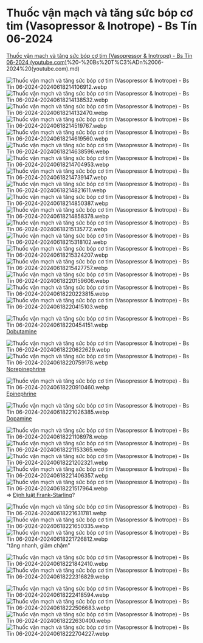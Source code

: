 # Thuốc vận mạch và tăng sức bóp cơ tim (Vasopressor & Inotrope) - Bs Tín 06-2024  
[Thuốc vận mạch và tăng sức bóp cơ tim (Vasopressor & Inotrope) - Bs Tín 06-2024 (youtube.com)](Vasopressor%20&%20Inotrope)%20-%20Bs%20T%C3%ADn%2006-2024%20(youtube.com).md)  
  
![Thuốc vận mạch và tăng sức bóp cơ tim (Vasopressor & Inotrope) - Bs Tín 06-2024-20240618214106912.webp](./200%20FILES/201%20Image/Thu%E1%BB%91c%20v%E1%BA%ADn%20m%E1%BA%A1ch%20v%C3%A0%20t%C4%83ng%20s%E1%BB%A9c%20b%C3%B3p%20c%C6%A1%20tim%20(Vasopressor%20&%20Inotrope)%20-%20Bs%20T%C3%ADn%2006-2024-20240618214106912.webp)  
![Thuốc vận mạch và tăng sức bóp cơ tim (Vasopressor & Inotrope) - Bs Tín 06-2024-20240618214138532.webp](./200%20FILES/201%20Image/Thu%E1%BB%91c%20v%E1%BA%ADn%20m%E1%BA%A1ch%20v%C3%A0%20t%C4%83ng%20s%E1%BB%A9c%20b%C3%B3p%20c%C6%A1%20tim%20(Vasopressor%20&%20Inotrope)%20-%20Bs%20T%C3%ADn%2006-2024-20240618214138532.webp)  
![Thuốc vận mạch và tăng sức bóp cơ tim (Vasopressor & Inotrope) - Bs Tín 06-2024-20240618214132470.webp](./200%20FILES/201%20Image/Thu%E1%BB%91c%20v%E1%BA%ADn%20m%E1%BA%A1ch%20v%C3%A0%20t%C4%83ng%20s%E1%BB%A9c%20b%C3%B3p%20c%C6%A1%20tim%20(Vasopressor%20&%20Inotrope)%20-%20Bs%20T%C3%ADn%2006-2024-20240618214132470.webp)  
![Thuốc vận mạch và tăng sức bóp cơ tim (Vasopressor & Inotrope) - Bs Tín 06-2024-20240618214519767.webp](./200%20FILES/201%20Image/Thu%E1%BB%91c%20v%E1%BA%ADn%20m%E1%BA%A1ch%20v%C3%A0%20t%C4%83ng%20s%E1%BB%A9c%20b%C3%B3p%20c%C6%A1%20tim%20(Vasopressor%20&%20Inotrope)%20-%20Bs%20T%C3%ADn%2006-2024-20240618214519767.webp)  
![Thuốc vận mạch và tăng sức bóp cơ tim (Vasopressor & Inotrope) - Bs Tín 06-2024-20240618214619560.webp](./200%20FILES/201%20Image/Thu%E1%BB%91c%20v%E1%BA%ADn%20m%E1%BA%A1ch%20v%C3%A0%20t%C4%83ng%20s%E1%BB%A9c%20b%C3%B3p%20c%C6%A1%20tim%20(Vasopressor%20&%20Inotrope)%20-%20Bs%20T%C3%ADn%2006-2024-20240618214619560.webp)  
![Thuốc vận mạch và tăng sức bóp cơ tim (Vasopressor & Inotrope) - Bs Tín 06-2024-20240618214638596.webp](./200%20FILES/201%20Image/Thu%E1%BB%91c%20v%E1%BA%ADn%20m%E1%BA%A1ch%20v%C3%A0%20t%C4%83ng%20s%E1%BB%A9c%20b%C3%B3p%20c%C6%A1%20tim%20(Vasopressor%20&%20Inotrope)%20-%20Bs%20T%C3%ADn%2006-2024-20240618214638596.webp)  
![Thuốc vận mạch và tăng sức bóp cơ tim (Vasopressor & Inotrope) - Bs Tín 06-2024-20240618214704953.webp](./200%20FILES/201%20Image/Thu%E1%BB%91c%20v%E1%BA%ADn%20m%E1%BA%A1ch%20v%C3%A0%20t%C4%83ng%20s%E1%BB%A9c%20b%C3%B3p%20c%C6%A1%20tim%20(Vasopressor%20&%20Inotrope)%20-%20Bs%20T%C3%ADn%2006-2024-20240618214704953.webp)  
![Thuốc vận mạch và tăng sức bóp cơ tim (Vasopressor & Inotrope) - Bs Tín 06-2024-20240618214739147.webp](./200%20FILES/201%20Image/Thu%E1%BB%91c%20v%E1%BA%ADn%20m%E1%BA%A1ch%20v%C3%A0%20t%C4%83ng%20s%E1%BB%A9c%20b%C3%B3p%20c%C6%A1%20tim%20(Vasopressor%20&%20Inotrope)%20-%20Bs%20T%C3%ADn%2006-2024-20240618214739147.webp)  
![Thuốc vận mạch và tăng sức bóp cơ tim (Vasopressor & Inotrope) - Bs Tín 06-2024-20240618214821611.webp](./200%20FILES/201%20Image/Thu%E1%BB%91c%20v%E1%BA%ADn%20m%E1%BA%A1ch%20v%C3%A0%20t%C4%83ng%20s%E1%BB%A9c%20b%C3%B3p%20c%C6%A1%20tim%20(Vasopressor%20&%20Inotrope)%20-%20Bs%20T%C3%ADn%2006-2024-20240618214821611.webp)  
![Thuốc vận mạch và tăng sức bóp cơ tim (Vasopressor & Inotrope) - Bs Tín 06-2024-20240618214850387.webp](./200%20FILES/201%20Image/Thu%E1%BB%91c%20v%E1%BA%ADn%20m%E1%BA%A1ch%20v%C3%A0%20t%C4%83ng%20s%E1%BB%A9c%20b%C3%B3p%20c%C6%A1%20tim%20(Vasopressor%20&%20Inotrope)%20-%20Bs%20T%C3%ADn%2006-2024-20240618214850387.webp)  
![Thuốc vận mạch và tăng sức bóp cơ tim (Vasopressor & Inotrope) - Bs Tín 06-2024-20240618214858378.webp](./200%20FILES/201%20Image/Thu%E1%BB%91c%20v%E1%BA%ADn%20m%E1%BA%A1ch%20v%C3%A0%20t%C4%83ng%20s%E1%BB%A9c%20b%C3%B3p%20c%C6%A1%20tim%20(Vasopressor%20&%20Inotrope)%20-%20Bs%20T%C3%ADn%2006-2024-20240618214858378.webp)  
![Thuốc vận mạch và tăng sức bóp cơ tim (Vasopressor & Inotrope) - Bs Tín 06-2024-20240618215135772.webp](./200%20FILES/201%20Image/Thu%E1%BB%91c%20v%E1%BA%ADn%20m%E1%BA%A1ch%20v%C3%A0%20t%C4%83ng%20s%E1%BB%A9c%20b%C3%B3p%20c%C6%A1%20tim%20(Vasopressor%20&%20Inotrope)%20-%20Bs%20T%C3%ADn%2006-2024-20240618215135772.webp)  
![Thuốc vận mạch và tăng sức bóp cơ tim (Vasopressor & Inotrope) - Bs Tín 06-2024-20240618215318102.webp](./200%20FILES/201%20Image/Thu%E1%BB%91c%20v%E1%BA%ADn%20m%E1%BA%A1ch%20v%C3%A0%20t%C4%83ng%20s%E1%BB%A9c%20b%C3%B3p%20c%C6%A1%20tim%20(Vasopressor%20&%20Inotrope)%20-%20Bs%20T%C3%ADn%2006-2024-20240618215318102.webp)  
![Thuốc vận mạch và tăng sức bóp cơ tim (Vasopressor & Inotrope) - Bs Tín 06-2024-20240618215324207.webp](./200%20FILES/201%20Image/Thu%E1%BB%91c%20v%E1%BA%ADn%20m%E1%BA%A1ch%20v%C3%A0%20t%C4%83ng%20s%E1%BB%A9c%20b%C3%B3p%20c%C6%A1%20tim%20(Vasopressor%20&%20Inotrope)%20-%20Bs%20T%C3%ADn%2006-2024-20240618215324207.webp)  
![Thuốc vận mạch và tăng sức bóp cơ tim (Vasopressor & Inotrope) - Bs Tín 06-2024-20240618215427757.webp](./200%20FILES/201%20Image/Thu%E1%BB%91c%20v%E1%BA%ADn%20m%E1%BA%A1ch%20v%C3%A0%20t%C4%83ng%20s%E1%BB%A9c%20b%C3%B3p%20c%C6%A1%20tim%20(Vasopressor%20&%20Inotrope)%20-%20Bs%20T%C3%ADn%2006-2024-20240618215427757.webp)  
![Thuốc vận mạch và tăng sức bóp cơ tim (Vasopressor & Inotrope) - Bs Tín 06-2024-20240618220159606.webp](./200%20FILES/201%20Image/Thu%E1%BB%91c%20v%E1%BA%ADn%20m%E1%BA%A1ch%20v%C3%A0%20t%C4%83ng%20s%E1%BB%A9c%20b%C3%B3p%20c%C6%A1%20tim%20(Vasopressor%20&%20Inotrope)%20-%20Bs%20T%C3%ADn%2006-2024-20240618220159606.webp)  
![Thuốc vận mạch và tăng sức bóp cơ tim (Vasopressor & Inotrope) - Bs Tín 06-2024-20240618220223815.webp](./200%20FILES/201%20Image/Thu%E1%BB%91c%20v%E1%BA%ADn%20m%E1%BA%A1ch%20v%C3%A0%20t%C4%83ng%20s%E1%BB%A9c%20b%C3%B3p%20c%C6%A1%20tim%20(Vasopressor%20&%20Inotrope)%20-%20Bs%20T%C3%ADn%2006-2024-20240618220223815.webp)  
![Thuốc vận mạch và tăng sức bóp cơ tim (Vasopressor & Inotrope) - Bs Tín 06-2024-20240618220415103.webp](./200%20FILES/201%20Image/Thu%E1%BB%91c%20v%E1%BA%ADn%20m%E1%BA%A1ch%20v%C3%A0%20t%C4%83ng%20s%E1%BB%A9c%20b%C3%B3p%20c%C6%A1%20tim%20(Vasopressor%20&%20Inotrope)%20-%20Bs%20T%C3%ADn%2006-2024-20240618220415103.webp)  
  
![Thuốc vận mạch và tăng sức bóp cơ tim (Vasopressor & Inotrope) - Bs Tín 06-2024-20240618220454151.webp](./200%20FILES/201%20Image/Thu%E1%BB%91c%20v%E1%BA%ADn%20m%E1%BA%A1ch%20v%C3%A0%20t%C4%83ng%20s%E1%BB%A9c%20b%C3%B3p%20c%C6%A1%20tim%20(Vasopressor%20&%20Inotrope)%20-%20Bs%20T%C3%ADn%2006-2024-20240618220454151.webp)  
[Dobutamine](./100%20Reference%20notes/Drug/Dobutamine.md)  
  
![Thuốc vận mạch và tăng sức bóp cơ tim (Vasopressor & Inotrope) - Bs Tín 06-2024-20240618220622629.webp](./200%20FILES/201%20Image/Thu%E1%BB%91c%20v%E1%BA%ADn%20m%E1%BA%A1ch%20v%C3%A0%20t%C4%83ng%20s%E1%BB%A9c%20b%C3%B3p%20c%C6%A1%20tim%20(Vasopressor%20&%20Inotrope)%20-%20Bs%20T%C3%ADn%2006-2024-20240618220622629.webp)  
![Thuốc vận mạch và tăng sức bóp cơ tim (Vasopressor & Inotrope) - Bs Tín 06-2024-20240618220759178.webp](./200%20FILES/201%20Image/Thu%E1%BB%91c%20v%E1%BA%ADn%20m%E1%BA%A1ch%20v%C3%A0%20t%C4%83ng%20s%E1%BB%A9c%20b%C3%B3p%20c%C6%A1%20tim%20(Vasopressor%20&%20Inotrope)%20-%20Bs%20T%C3%ADn%2006-2024-20240618220759178.webp)  
[Norepinephrine](./100%20Reference%20notes/Drug/Norepinephrine.md)  
  
![Thuốc vận mạch và tăng sức bóp cơ tim (Vasopressor & Inotrope) - Bs Tín 06-2024-20240618220910460.webp](./200%20FILES/201%20Image/Thu%E1%BB%91c%20v%E1%BA%ADn%20m%E1%BA%A1ch%20v%C3%A0%20t%C4%83ng%20s%E1%BB%A9c%20b%C3%B3p%20c%C6%A1%20tim%20(Vasopressor%20&%20Inotrope)%20-%20Bs%20T%C3%ADn%2006-2024-20240618220910460.webp)  
[Epinephrine](./100%20Reference%20notes/Drug/Epinephrine.md)  
  
![Thuốc vận mạch và tăng sức bóp cơ tim (Vasopressor & Inotrope) - Bs Tín 06-2024-20240618221026385.webp](./200%20FILES/201%20Image/Thu%E1%BB%91c%20v%E1%BA%ADn%20m%E1%BA%A1ch%20v%C3%A0%20t%C4%83ng%20s%E1%BB%A9c%20b%C3%B3p%20c%C6%A1%20tim%20(Vasopressor%20&%20Inotrope)%20-%20Bs%20T%C3%ADn%2006-2024-20240618221026385.webp)  
[Dopamine](./100%20Reference%20notes/Drug/Dopamine.md)  
  
![Thuốc vận mạch và tăng sức bóp cơ tim (Vasopressor & Inotrope) - Bs Tín 06-2024-20240618221108978.webp](./200%20FILES/201%20Image/Thu%E1%BB%91c%20v%E1%BA%ADn%20m%E1%BA%A1ch%20v%C3%A0%20t%C4%83ng%20s%E1%BB%A9c%20b%C3%B3p%20c%C6%A1%20tim%20(Vasopressor%20&%20Inotrope)%20-%20Bs%20T%C3%ADn%2006-2024-20240618221108978.webp)  
![Thuốc vận mạch và tăng sức bóp cơ tim (Vasopressor & Inotrope) - Bs Tín 06-2024-20240618221153365.webp](./200%20FILES/201%20Image/Thu%E1%BB%91c%20v%E1%BA%ADn%20m%E1%BA%A1ch%20v%C3%A0%20t%C4%83ng%20s%E1%BB%A9c%20b%C3%B3p%20c%C6%A1%20tim%20(Vasopressor%20&%20Inotrope)%20-%20Bs%20T%C3%ADn%2006-2024-20240618221153365.webp)  
![Thuốc vận mạch và tăng sức bóp cơ tim (Vasopressor & Inotrope) - Bs Tín 06-2024-20240618221202321.webp](./200%20FILES/201%20Image/Thu%E1%BB%91c%20v%E1%BA%ADn%20m%E1%BA%A1ch%20v%C3%A0%20t%C4%83ng%20s%E1%BB%A9c%20b%C3%B3p%20c%C6%A1%20tim%20(Vasopressor%20&%20Inotrope)%20-%20Bs%20T%C3%ADn%2006-2024-20240618221202321.webp)  
![Thuốc vận mạch và tăng sức bóp cơ tim (Vasopressor & Inotrope) - Bs Tín 06-2024-20240618221406357.webp](./200%20FILES/201%20Image/Thu%E1%BB%91c%20v%E1%BA%ADn%20m%E1%BA%A1ch%20v%C3%A0%20t%C4%83ng%20s%E1%BB%A9c%20b%C3%B3p%20c%C6%A1%20tim%20(Vasopressor%20&%20Inotrope)%20-%20Bs%20T%C3%ADn%2006-2024-20240618221406357.webp)  
![Thuốc vận mạch và tăng sức bóp cơ tim (Vasopressor & Inotrope) - Bs Tín 06-2024-20240618221517964.webp](./200%20FILES/201%20Image/Thu%E1%BB%91c%20v%E1%BA%ADn%20m%E1%BA%A1ch%20v%C3%A0%20t%C4%83ng%20s%E1%BB%A9c%20b%C3%B3p%20c%C6%A1%20tim%20(Vasopressor%20&%20Inotrope)%20-%20Bs%20T%C3%ADn%2006-2024-20240618221517964.webp)  
=> [Định luật Frank-Starling](./100%20Reference%20notes/%C4%90%E1%BB%8Bnh%20lu%E1%BA%ADt%20Frank-Starling.md)?  
  
![Thuốc vận mạch và tăng sức bóp cơ tim (Vasopressor & Inotrope) - Bs Tín 06-2024-20240618221631781.webp](./200%20FILES/201%20Image/Thu%E1%BB%91c%20v%E1%BA%ADn%20m%E1%BA%A1ch%20v%C3%A0%20t%C4%83ng%20s%E1%BB%A9c%20b%C3%B3p%20c%C6%A1%20tim%20(Vasopressor%20&%20Inotrope)%20-%20Bs%20T%C3%ADn%2006-2024-20240618221631781.webp)  
![Thuốc vận mạch và tăng sức bóp cơ tim (Vasopressor & Inotrope) - Bs Tín 06-2024-20240618221650335.webp](./200%20FILES/201%20Image/Thu%E1%BB%91c%20v%E1%BA%ADn%20m%E1%BA%A1ch%20v%C3%A0%20t%C4%83ng%20s%E1%BB%A9c%20b%C3%B3p%20c%C6%A1%20tim%20(Vasopressor%20&%20Inotrope)%20-%20Bs%20T%C3%ADn%2006-2024-20240618221650335.webp)  
![Thuốc vận mạch và tăng sức bóp cơ tim (Vasopressor & Inotrope) - Bs Tín 06-2024-20240618221726812.webp](./200%20FILES/201%20Image/Thu%E1%BB%91c%20v%E1%BA%ADn%20m%E1%BA%A1ch%20v%C3%A0%20t%C4%83ng%20s%E1%BB%A9c%20b%C3%B3p%20c%C6%A1%20tim%20(Vasopressor%20&%20Inotrope)%20-%20Bs%20T%C3%ADn%2006-2024-20240618221726812.webp)  
"tăng nhanh, giảm chậm"  
  
![Thuốc vận mạch và tăng sức bóp cơ tim (Vasopressor & Inotrope) - Bs Tín 06-2024-20240618221842410.webp](./200%20FILES/201%20Image/Thu%E1%BB%91c%20v%E1%BA%ADn%20m%E1%BA%A1ch%20v%C3%A0%20t%C4%83ng%20s%E1%BB%A9c%20b%C3%B3p%20c%C6%A1%20tim%20(Vasopressor%20&%20Inotrope)%20-%20Bs%20T%C3%ADn%2006-2024-20240618221842410.webp)  
![Thuốc vận mạch và tăng sức bóp cơ tim (Vasopressor & Inotrope) - Bs Tín 06-2024-20240618222316829.webp](./200%20FILES/201%20Image/Thu%E1%BB%91c%20v%E1%BA%ADn%20m%E1%BA%A1ch%20v%C3%A0%20t%C4%83ng%20s%E1%BB%A9c%20b%C3%B3p%20c%C6%A1%20tim%20(Vasopressor%20&%20Inotrope)%20-%20Bs%20T%C3%ADn%2006-2024-20240618222316829.webp)  
  
![Thuốc vận mạch và tăng sức bóp cơ tim (Vasopressor & Inotrope) - Bs Tín 06-2024-20240618222418594.webp](./200%20FILES/201%20Image/Thu%E1%BB%91c%20v%E1%BA%ADn%20m%E1%BA%A1ch%20v%C3%A0%20t%C4%83ng%20s%E1%BB%A9c%20b%C3%B3p%20c%C6%A1%20tim%20(Vasopressor%20&%20Inotrope)%20-%20Bs%20T%C3%ADn%2006-2024-20240618222418594.webp)  
![Thuốc vận mạch và tăng sức bóp cơ tim (Vasopressor & Inotrope) - Bs Tín 06-2024-20240618222506683.webp](./200%20FILES/201%20Image/Thu%E1%BB%91c%20v%E1%BA%ADn%20m%E1%BA%A1ch%20v%C3%A0%20t%C4%83ng%20s%E1%BB%A9c%20b%C3%B3p%20c%C6%A1%20tim%20(Vasopressor%20&%20Inotrope)%20-%20Bs%20T%C3%ADn%2006-2024-20240618222506683.webp)  
![Thuốc vận mạch và tăng sức bóp cơ tim (Vasopressor & Inotrope) - Bs Tín 06-2024-20240618222630400.webp](./200%20FILES/201%20Image/Thu%E1%BB%91c%20v%E1%BA%ADn%20m%E1%BA%A1ch%20v%C3%A0%20t%C4%83ng%20s%E1%BB%A9c%20b%C3%B3p%20c%C6%A1%20tim%20(Vasopressor%20&%20Inotrope)%20-%20Bs%20T%C3%ADn%2006-2024-20240618222630400.webp)  
![Thuốc vận mạch và tăng sức bóp cơ tim (Vasopressor & Inotrope) - Bs Tín 06-2024-20240618222704227.webp](./200%20FILES/201%20Image/Thu%E1%BB%91c%20v%E1%BA%ADn%20m%E1%BA%A1ch%20v%C3%A0%20t%C4%83ng%20s%E1%BB%A9c%20b%C3%B3p%20c%C6%A1%20tim%20(Vasopressor%20&%20Inotrope)%20-%20Bs%20T%C3%ADn%2006-2024-20240618222704227.webp)  
  
  
  
